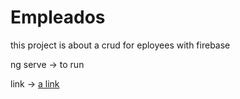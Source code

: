 # Empleados

this project is about a crud for eployees with firebase

ng serve -> to run

link -> [a link](ephemeral-smakager-7571a6.netlify.app)
